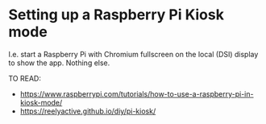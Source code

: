 # Setting up a Raspberry Pi Kiosk mode

I.e. start a Raspberry Pi with Chromium fullscreen on the local (DSI) display to show the app. Nothing else.

TO READ:

- <https://www.raspberrypi.com/tutorials/how-to-use-a-raspberry-pi-in-kiosk-mode/>
- <https://reelyactive.github.io/diy/pi-kiosk/>
